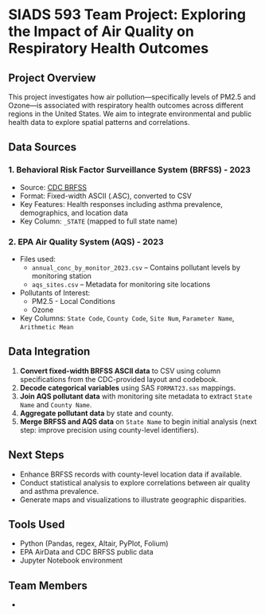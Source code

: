 # SIADS 593 Team Project: Exploring the Impact of Air Quality on Respiratory Health Outcomes

## Project Overview
This project investigates how air pollution—specifically levels of PM2.5 and Ozone—is associated with respiratory health outcomes across different regions in the United States. We aim to integrate environmental and public health data to explore spatial patterns and correlations.

## Data Sources

### 1. Behavioral Risk Factor Surveillance System (BRFSS) - 2023
- Source: [CDC BRFSS](https://www.cdc.gov/brfss/annual_data/annual_data.htm)
- Format: Fixed-width ASCII (.ASC), converted to CSV
- Key Features: Health responses including asthma prevalence, demographics, and location data
- Key Column: `_STATE` (mapped to full state name)

### 2. EPA Air Quality System (AQS) - 2023
- Files used:
  - `annual_conc_by_monitor_2023.csv` – Contains pollutant levels by monitoring station
  - `aqs_sites.csv` – Metadata for monitoring site locations
- Pollutants of Interest:
  - PM2.5 - Local Conditions
  - Ozone
- Key Columns: `State Code`, `County Code`, `Site Num`, `Parameter Name`, `Arithmetic Mean`

## Data Integration

1. **Convert fixed-width BRFSS ASCII data** to CSV using column specifications from the CDC-provided layout and codebook.
2. **Decode categorical variables** using SAS `FORMAT23.sas` mappings.
3. **Join AQS pollutant data** with monitoring site metadata to extract `State Name` and `County Name`.
4. **Aggregate pollutant data** by state and county.
5. **Merge BRFSS and AQS data** on `State Name` to begin initial analysis (next step: improve precision using county-level identifiers).

## Next Steps
- Enhance BRFSS records with county-level location data if available.
- Conduct statistical analysis to explore correlations between air quality and asthma prevalence.
- Generate maps and visualizations to illustrate geographic disparities.

## Tools Used
- Python (Pandas, regex, Altair, PyPlot, Folium)
- EPA AirData and CDC BRFSS public data
- Jupyter Notebook environment 

## Team Members
- 